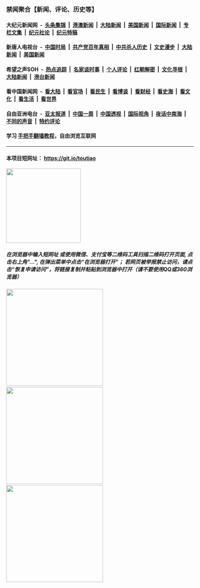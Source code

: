 ### 禁闻聚合【新闻、评论、历史等】

#### 大纪元新闻网 &nbsp;-&nbsp; [头条集锦](indexes/E头条集锦.md?t=02090055) &nbsp;|&nbsp; [港澳新闻](indexes/E港澳新闻.md?t=02090055)  &nbsp;|&nbsp; [大陆新闻](indexes/E大陆新闻.md?t=02090055) &nbsp;|&nbsp; [美国新闻](indexes/E美国新闻.md?t=02090055) &nbsp;|&nbsp; [国际新闻](indexes/E国际新闻.md?t=02090055) &nbsp;|&nbsp; [专栏文集](indexes/E专栏文集.md?t=02090055) &nbsp;|&nbsp; [纪元社论](indexes/E纪元社论.md?t=02090055) &nbsp;|&nbsp; [纪元特稿](indexes/E纪元特稿.md?t=02090055) 

#### 新唐人电视台 &nbsp;-&nbsp; [中国时局](indexes/N中国时局.md?t=02090055) &nbsp;|&nbsp; [共产党百年真相](indexes/N共产党百年真相.md?t=02090055) &nbsp;|&nbsp; [中共杀人历史](indexes/N中共杀人历史.md?t=02090055) &nbsp;|&nbsp; [文史漫步](indexes/N文史漫步.md?t=02090055) &nbsp;|&nbsp; [大陆新闻](indexes/N大陆新闻.md?t=02090055) &nbsp;|&nbsp; [美国新闻](indexes/N美国新闻.md?t=02090055)

#### 希望之声SOH &nbsp;-&nbsp; [热点追踪](indexes/H热点追踪.md?t=02090055) &nbsp;|&nbsp; [名家谈时事](indexes/H名家谈时事.md?t=02090055) &nbsp;|&nbsp; [个人评论](indexes/H个人评论.md?t=02090055)  &nbsp;|&nbsp; [红朝解密](indexes/H红朝解密.md?t=02090055) &nbsp;|&nbsp; [文化寻根](indexes/H文化寻根.md?t=02090055) &nbsp;|&nbsp; [大陆新闻](indexes/H大陆新闻.md?t=02090055) &nbsp;|&nbsp; [港台新闻](indexes/H港台新闻.md?t=02090055)

#### 看中国新闻网 &nbsp;-&nbsp; [看大陆](indexes/S看大陆.md?t=02090055) &nbsp;|&nbsp; [看官场](indexes/S看官场.md?t=02090055) &nbsp;|&nbsp; [看民生](indexes/S看民生.md?t=02090055)  &nbsp;|&nbsp; [看博谈](indexes/S看博谈.md?t=02090055) &nbsp;|&nbsp; [看财经](indexes/S看财经.md?t=02090055) &nbsp;|&nbsp; [看史海](indexes/S看史海.md?t=02090055) &nbsp;|&nbsp; [看文化](indexes/S看文化.md?t=02090055) &nbsp;|&nbsp; [看生活](indexes/S看生活.md?t=02090055) &nbsp;|&nbsp; [看世界](indexes/S看世界.md?t=02090055)

#### 自由亚洲电台 &nbsp;-&nbsp; [亚太报道](indexes/R亚太报道.md?t=02090055) &nbsp;|&nbsp; [中国一周](indexes/R中国一周.md?t=02090055) &nbsp;|&nbsp; [中国透视](indexes/R中国透视.md?t=02090055)  &nbsp;|&nbsp; [国际视角](indexes/R国际视角.md?t=02090055) &nbsp;|&nbsp; [夜话中南海](indexes/R夜话中南海.md?t=02090055) &nbsp;|&nbsp; [不同的声音](indexes/R不同的声音.md?t=02090055) &nbsp;|&nbsp; [特约评论](indexes/R特约评论.md?t=02090055)

#### 学习 [手把手翻墙教程](https://github.com/gfw-breaker/guides/wiki)，自由浏览互联网

----

#### 本项目短网址： https://git.io/toutiao
<img src="https://raw.githubusercontent.com/gfw-breaker/banned-news/master/scripts/img/qr.png" width="200px"/>  

##### 在浏览器中输入短网址 或使用微信、支付宝等二维码工具扫描二维码打开页面, 点击右上角"...", 在弹出菜单中点击“在浏览器打开”； 若网页被举报禁止访问，请点击“恢复申请访问”，将链接复制并粘贴到浏览器中打开（请不要使用QQ或360浏览器）

<img src="https://raw.githubusercontent.com/gfw-breaker/banned-news/master/scripts/img/1.png" width="260px"/> &nbsp; <img src="https://raw.githubusercontent.com/gfw-breaker/banned-news/master/scripts/img/2.png" width="260px"/> &nbsp; <img src="https://raw.githubusercontent.com/gfw-breaker/banned-news/master/scripts/img/3.png" width="260px"/>
